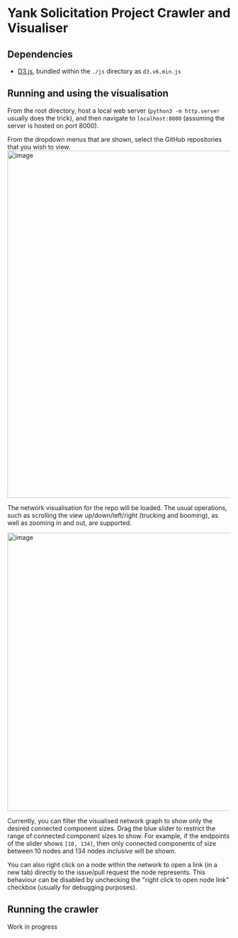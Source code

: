 
# Yank Solicitation Project Crawler and Visualiser
## Dependencies
- [D3.js](https://d3js.org/), bundled within the `./js` directory as `d3.v6.min.js`
## Running and using the visualisation
From the root directory, host a local web server (`python3 -m http.server` usually does the trick), and then navigate to `localhost:8000` (assuming the server is hosted on port 8000).

From the dropdown menus that are shown, select the GitHub repositories that you wish to view. 
<img width="784" alt="image" src="https://user-images.githubusercontent.com/11191061/176245665-21b681f4-600e-4194-bbcd-5b559745560d.png">

The network visualisation for the repo will be loaded. The usual operations, such as scrolling the view up/down/left/right (trucking and booming), as well as zooming in and out, are supported.

<img width="628" alt="image" src="https://user-images.githubusercontent.com/11191061/176245756-b9a794c5-55ff-49e2-94da-333c06a49b41.png">

Currently, you can filter the visualised network graph to show only the desired connected component sizes. Drag the blue slider to restrict the range of connected component sizes to show. For example, if the endpoints of the slider shows `[10, 134]`, then only connected components of size between 10 nodes and 134 nodes *inclusive* will be shown.

You can also right click on a node within the network to open a link (in a new tab) directly to the issue/pull request the node represents. This behaviour can be disabled by unchecking the "right click to open node link" checkbox (usually for debugging purposes).

## Running the crawler
Work in progress
